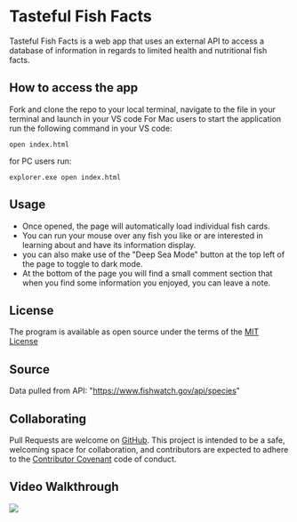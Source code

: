 # Tasteful Fish Facts

Tasteful Fish Facts is a web app that uses an external API to access a database of information in regards to limited health and nutritional fish facts.

## How to access the app

Fork and clone the repo to your local terminal, navigate to the file in your terminal and launch in your VS code
For Mac users to start the application run the following command in your VS code: 
```
open index.html
```
for PC users run:
```
explorer.exe open index.html
```

## Usage 

- Once opened, the page will automatically load individual fish cards.
- You can run your mouse over any fish you like or are interested in learning about and have its information display.
- you can also make use of the "Deep Sea Mode" button at the top left of the page to toggle to dark mode.
- At the bottom of the page you will find a small comment section that when you find some information you enjoyed, you can leave a note.

## License

The program is available as open source under the terms of the [MIT License](https://opensource.org/licenses/MIT)


## Source

Data pulled from API: "https://www.fishwatch.gov/api/species"

## Collaborating

Pull Requests are welcome on [GitHub](https://github.com/Shenanigans570/funFactsProject/tree/newBranch). This project is intended to be a safe, welcoming space for collaboration, and contributors are expected to adhere to the [Contributor Covenant](https://www.contributor-covenant.org/version/1/4/code-of-conduct/) code of conduct.

## Video Walkthrough

<a href="https://youtu.be/0VrF3qtZHVg"><img id="img-with-fallback" class="style-scope ytcp-img-with-fallback" src="https://i9.ytimg.com/vi/0VrF3qtZHVg/mq1.jpg?sqp=COiMzZwG-oaymwEmCMACELQB8quKqQMa8AEB-AH-BYAC4AOKAgwIABABGFUgVChlMA8=&amp;rs=AOn4CLDxQPcgFWPwNtsQIJjLI016t01Lbw"/></a>

